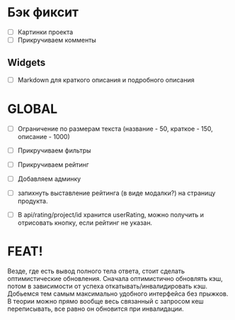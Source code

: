# Бэк фиксит

- [ ] Картинки проекта
- [ ] Прикручиваем комменты

## Widgets
- [ ] Мarkdown для краткого описания и подробного описания

# GLOBAL
- [ ] Ограничение по размерам текста (название - 50, краткое - 150, описание - 1000)
- [ ] Прикручиваем фильтры
- [ ] Прикручиваем рейтинг
- [ ] Добавляем админку
- [ ] запихнуть выставление рейтинга (в виде модалки?) на страницу продукта.
- [ ] В api/rating/project/id хранится userRating, можно получить и отрисовать кнопку, если рейтинг не указан.



# FEAT!
Везде, где есть вывод полного тела ответа, стоит сделать оптимистические обновления. Сначала оптимистично обновлять кэш, потом в зависимости от успеха откатывать/инвалидировать кэш. Добьемся тем самым максимально удобного интерфейса без прыжков. В теории можно прямо вообще весь связанный с запросом кеш переписывать, все равно он обновится при инвалидации.